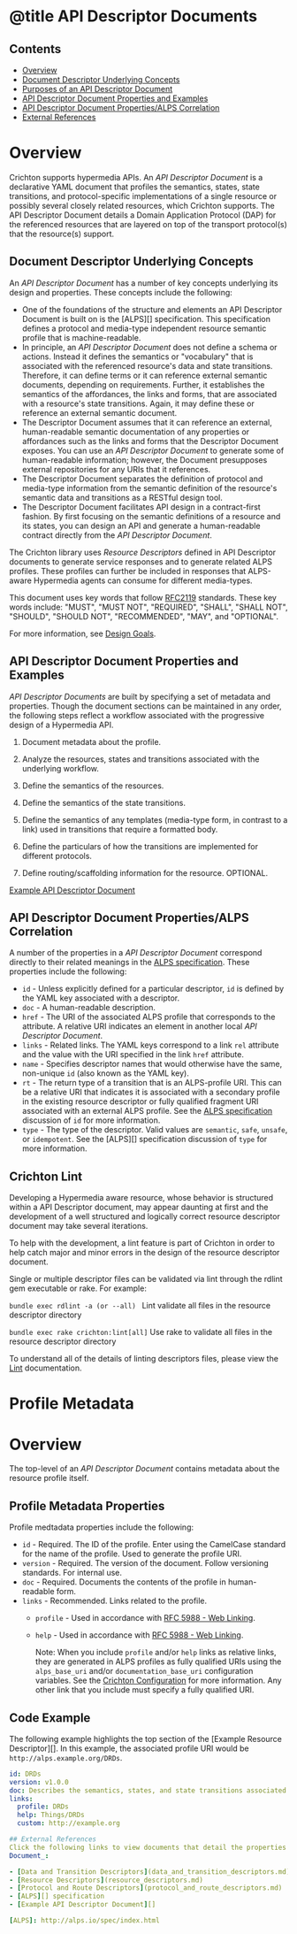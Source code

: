 # @title API Descriptor Documents
## Contents
- [Overview](#overview)
 - [Document Descriptor Underlying Concepts](#document-descriptor-underlying-concepts)
 - [Purposes of an API Descriptor Document](#purpose-of-an-API-descriptor-document)
 - [API Descriptor Document Properties and Examples](#API-descriptor-document-properties-and-examples)
 - [API Descriptor Document Properties/ALPS Correlation](#API-descriptor-document-properties/ALPS-Correlation)
 - [External References](#external-references)

# Overview
Crichton supports hypermedia APIs. An _API Descriptor Document_ is a declarative YAML document that profiles the 
semantics, states, state transitions, and protocol-specific implementations of a single resource or possibly several 
closely related resources, which Crichton supports. The API Descriptor Document details a Domain Application Protocol 
(DAP) for the referenced resources that are layered on top of the transport protocol(s) that the resource(s) support.

## Document Descriptor Underlying Concepts
An _API Descriptor Document_ has a number of key concepts underlying its design and properties. These concepts include 
the following:
- One of the foundations of the structure and elements an API Descriptor Document is built on is the 
[ALPS][] specification. This specification defines a protocol and media-type independent 
resource semantic profile that is machine-readable.
- In principle, an _API Descriptor Document_ does not define a schema or actions. Instead it defines the semantics or 
"vocabulary" that is associated with the referenced resource's data and state transitions. Therefore, it can define 
terms or it can reference external semantic documents, depending on requirements. Further, it establishes the semantics 
of the affordances, the links and forms, that are associated with a resource's state transitions. Again, it may define 
these or reference an external semantic document.
- The Descriptor Document assumes that it can reference an external, human-readable semantic documentation of any 
properties or affordances such as the links and forms that the Descriptor Document exposes. You can use an _API 
Descriptor Document_ to generate some of human-readable information; however, the Document presupposes external 
repositories for any URIs that it references.
- The Descriptor Document separates the definition of protocol and media-type information from the semantic definition 
of the resource's semantic data and transitions as a RESTful design tool.
- The Descriptor Document facilitates API design in a contract-first fashion. By first focusing on the semantic 
definitions of a resource and its states, you can design an API and generate a human-readable contract directly from 
the _API Descriptor Document_.

The Crichton library uses _Resource Descriptors_ defined in API Descriptor documents to generate service responses and 
to generate related ALPS profiles. These profiles can further be included in responses that ALPS-aware Hypermedia agents 
can consume for different media-types.

This document uses key words that follow [RFC2119](http://tools.ietf.org/html/rfc2119) standards. These key words 
include: "MUST", "MUST NOT", "REQUIRED", "SHALL", "SHALL NOT", "SHOULD", "SHOULD NOT", "RECOMMENDED", "MAY", and 
"OPTIONAL".

For more information, see [Design Goals](roadmap.md#crichton-design-goals-for-api-descriptor-document).

## API Descriptor Document Properties and Examples
_API Descriptor Documents_ are built by specifying a set of metadata and properties. Though the document sections can 
be maintained in any order, the following steps reflect a workflow associated with the progressive design of a 
Hypermedia API. 
1. Document metadata about the profile.

2. Analyze the resources, states and transitions associated with the underlying workflow.

3. Define the semantics of the resources.

4. Define the semantics of the state transitions.

5. Define the semantics of any templates (media-type form, in contrast to a link) used in transitions that require a 
formatted body.

6. Define the particulars of how the transitions are implemented for different protocols.

7. Define routing/scaffolding information for the resource. OPTIONAL.

[Example API Descriptor Document](../spec/fixtures/resource_descriptors/drds_descriptor_v1.yml)

## API Descriptor Document Properties/ALPS Correlation
A number of the properties in a _API Descriptor Document_ correspond directly to their related meanings in the 
[ALPS specification](http://alps.io/spec/index.html). These properties include the following:
- `id` - Unless explicitly defined for a particular descriptor, `id` is defined by the YAML key associated with a 
descriptor.
- `doc` - A human-readable description.
- `href` - The URI of the associated ALPS profile that corresponds to the attribute. A relative URI indicates an element 
in another local _API Descriptor Document_.
- `links` - Related links. The YAML keys correspond to a link `rel` attribute and the value with the URI 
specified in the link `href` attribute.
- `name` - Specifies descriptor names that would otherwise have the same, non-unique `id` (also known as the YAML key).
- `rt` - The return type of a transition that is an ALPS-profile URI. This can be a relative URI that indicates it is 
associated with a secondary profile in the existing resource descriptor or fully qualified fragment URI associated 
with an external ALPS profile. See the [ALPS specification](http://alps.io/spec/index.html) discussion of `id` for more 
information.
- `type` - The type of the descriptor. Valid values are `semantic`, `safe`, `unsafe`, or `idempotent`. See the [ALPS][] 
specification discussion of `type` for more information.


## Crichton Lint
Developing a Hypermedia aware resource, whose behavior is structured within a API Descriptor document, may appear 
daunting at first and the development of a well structured and logically correct resource descriptor document may take 
several iterations.

To help with the development, a lint feature is part of Crichton in order to help catch major and minor errors in the 
design of the resource descriptor document.

Single or multiple descriptor files can be validated via lint through the rdlint gem executable or rake. For example:

`bundle exec rdlint -a (or --all) ` Lint validate all files in the resource descriptor directory

`bundle exec rake crichton:lint[all]` Use rake to validate all files in the resource descriptor directory

To understand all of the details of linting descriptors files, please view the [Lint](doc/lint.md) documentation.

# Profile Metadata
# Overview
The top-level of an _API Descriptor Document_ contains metadata about the resource profile itself.

## Profile Metadata Properties
Profile medtadata properties include the following:
- `id` - Required. The ID of the profile. Enter using the CamelCase standard for the name of the profile. Used to 
generate the profile URI.
- `version` - Required. The version of the document. Follow versioning standards. For internal use.
- `doc` - Required. Documents the contents of the profile in human-readable form.
- `links` - Recommended. Links related to the profile.
  - `profile` - Used in accordance with [RFC 5988 - Web Linking](http://tools.ietf.org/html/rfc5988).
  - `help` - Used in accordance with [RFC 5988 - Web Linking](http://tools.ietf.org/html/rfc5988).

    Note: When you include `profile` and/or `help` links as relative links, they are generated in ALPS profiles as
fully qualified URIs using the `alps_base_uri` and/or `documentation_base_uri` configuration variables. See the 
[Crichton Configuration](crichton_configuration.md) for more information. Any other link that you include must specify a 
fully qualified URI.

## Code Example
The following example highlights the top section of the [Example Resource Descriptor][]. In this example, the associated 
profile URI would be `http://alps.example.org/DRDs`.

```yaml
id: DRDs
version: v1.0.0
doc: Describes the semantics, states, and state transitions associated with DRDs.
links:
  profile: DRDs
  help: Things/DRDs
  custom: http://example.org

## External References
Click the following links to view documents that detail the properties of each subsection of an _API Descriptor 
Document_:

- [Data and Transition Descriptors](data_and_transition_descriptors.md)
- [Resource Descriptors](resource_descriptors.md)
- [Protocol and Route Descriptors](protocol_and_route_descriptors.md)
- [ALPS][] specification
- [Example API Descriptor Document][]

[ALPS]: http://alps.io/spec/index.html
